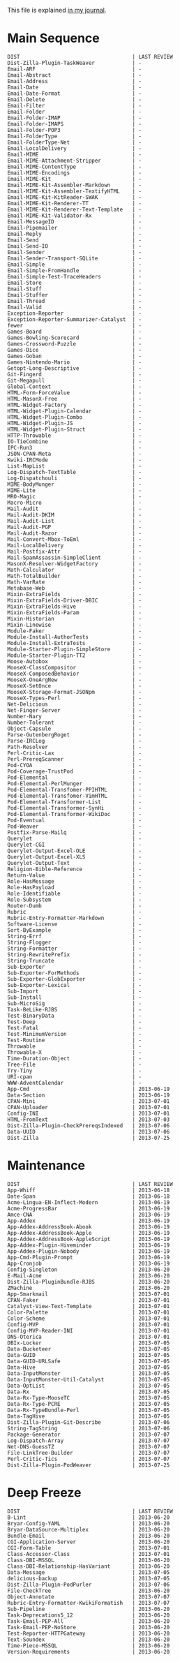 
This file is explained [in my
journal](http://rjbs.manxome.org/rubric/entry/1996).

# Main Sequence

    DIST                                    | LAST REVIEW
    Dist-Zilla-Plugin-TaskWeaver            | -
    Email-ARF                               | -
    Email-Abstract                          | -
    Email-Address                           | -
    Email-Date                              | -
    Email-Date-Format                       | -
    Email-Delete                            | -
    Email-Filter                            | -
    Email-Folder                            | -
    Email-Folder-IMAP                       | -
    Email-Folder-IMAPS                      | -
    Email-Folder-POP3                       | -
    Email-FolderType                        | -
    Email-FolderType-Net                    | -
    Email-LocalDelivery                     | -
    Email-MIME                              | -
    Email-MIME-Attachment-Stripper          | -
    Email-MIME-ContentType                  | -
    Email-MIME-Encodings                    | -
    Email-MIME-Kit                          | -
    Email-MIME-Kit-Assembler-Markdown       | -
    Email-MIME-Kit-Assembler-TextifyHTML    | -
    Email-MIME-Kit-KitReader-SWAK           | -
    Email-MIME-Kit-Renderer-TT              | -
    Email-MIME-Kit-Renderer-Text-Template   | -
    Email-MIME-Kit-Validator-Rx             | -
    Email-MessageID                         | -
    Email-Pipemailer                        | -
    Email-Reply                             | -
    Email-Send                              | -
    Email-Send-IO                           | -
    Email-Sender                            | -
    Email-Sender-Transport-SQLite           | -
    Email-Simple                            | -
    Email-Simple-FromHandle                 | -
    Email-Simple-Test-TraceHeaders          | -
    Email-Store                             | -
    Email-Stuff                             | -
    Email-Stuffer                           | -
    Email-Thread                            | -
    Email-Valid                             | -
    Exception-Reporter                      | -
    Exception-Reporter-Summarizer-Catalyst  | -
    fewer                                   | -
    Games-Board                             | -
    Games-Bowling-Scorecard                 | -
    Games-Crossword-Puzzle                  | -
    Games-Dice                              | -
    Games-Goban                             | -
    Games-Nintendo-Mario                    | -
    Getopt-Long-Descriptive                 | -
    Git-Fingerd                             | -
    Git-Megapull                            | -
    Global-Context                          | -
    HTML-Form-ForceValue                    | -
    HTML-MasonX-Free                        | -
    HTML-Widget-Factory                     | -
    HTML-Widget-Plugin-Calendar             | -
    HTML-Widget-Plugin-Combo                | -
    HTML-Widget-Plugin-JS                   | -
    HTML-Widget-Plugin-Struct               | -
    HTTP-Throwable                          | -
    IO-TieCombine                           | -
    IPC-Run3                                | -
    JSON-CPAN-Meta                          | -
    Kwiki-IRCMode                           | -
    List-MapList                            | -
    Log-Dispatch-TextTable                  | -
    Log-Dispatchouli                        | -
    MIME-BodyMunger                         | -
    MIME-Lite                               | -
    MRO-Magic                               | -
    Macro-Micro                             | -
    Mail-Audit                              | -
    Mail-Audit-DKIM                         | -
    Mail-Audit-List                         | -
    Mail-Audit-PGP                          | -
    Mail-Audit-Razor                        | -
    Mail-Convert-Mbox-ToEml                 | -
    Mail-LocalDelivery                      | -
    Mail-Postfix-Attr                       | -
    Mail-SpamAssassin-SimpleClient          | -
    MasonX-Resolver-WidgetFactory           | -
    Math-Calculator                         | -
    Math-TotalBuilder                       | -
    Math-VarRate                            | -
    Metabase-Web                            | -
    Mixin-ExtraFields                       | -
    Mixin-ExtraFields-Driver-DBIC           | -
    Mixin-ExtraFields-Hive                  | -
    Mixin-ExtraFields-Param                 | -
    Mixin-Historian                         | -
    Mixin-Linewise                          | -
    Module-Faker                            | -
    Module-Install-AuthorTests              | -
    Module-Install-ExtraTests               | -
    Module-Starter-Plugin-SimpleStore       | -
    Module-Starter-Plugin-TT2               | -
    Moose-Autobox                           | -
    MooseX-ClassCompositor                  | -
    MooseX-ComposedBehavior                 | -
    MooseX-OneArgNew                        | -
    MooseX-SetOnce                          | -
    MooseX-Storage-Format-JSONpm            | -
    MooseX-Types-Perl                       | -
    Net-Delicious                           | -
    Net-Finger-Server                       | -
    Number-Nary                             | -
    Number-Tolerant                         | -
    Object-Capsule                          | -
    Parse-GutenbergRoget                    | -
    Parse-IRCLog                            | -
    Path-Resolver                           | -
    Perl-Critic-Lax                         | -
    Perl-PrereqScanner                      | -
    Pod-CYOA                                | -
    Pod-Coverage-TrustPod                   | -
    Pod-Elemental                           | -
    Pod-Elemental-PerlMunger                | -
    Pod-Elemental-Transfomer-PPIHTML        | -
    Pod-Elemental-Transfomer-VimHTML        | -
    Pod-Elemental-Transformer-List          | -
    Pod-Elemental-Transformer-SynHi         | -
    Pod-Elemental-Transformer-WikiDoc       | -
    Pod-Eventual                            | -
    Pod-Weaver                              | -
    Postfix-Parse-Mailq                     | -
    Querylet                                | -
    Querylet-CGI                            | -
    Querylet-Output-Excel-OLE               | -
    Querylet-Output-Excel-XLS               | -
    Querylet-Output-Text                    | -
    Religion-Bible-Reference                | -
    Return-Value                            | -
    Role-HasMessage                         | -
    Role-HasPayload                         | -
    Role-Identifiable                       | -
    Role-Subsystem                          | -
    Router-Dumb                             | -
    Rubric                                  | -
    Rubric-Entry-Formatter-Markdown         | -
    Software-License                        | -
    Sort-ByExample                          | -
    String-Errf                             | -
    String-Flogger                          | -
    String-Formatter                        | -
    String-RewritePrefix                    | -
    String-Truncate                         | -
    Sub-Exporter                            | -
    Sub-Exporter-ForMethods                 | -
    Sub-Exporter-GlobExporter               | -
    Sub-Exporter-Lexical                    | -
    Sub-Import                              | -
    Sub-Install                             | -
    Sub-MicroSig                            | -
    Task-BeLike-RJBS                        | -
    Test-BinaryData                         | -
    Test-Deep                               | -
    Test-Fatal                              | -
    Test-MinimumVersion                     | -
    Test-Routine                            | -
    Throwable                               | -
    Throwable-X                             | -
    Time-Duration-Object                    | -
    Tree-File                               | -
    Try-Tiny                                | -
    URI-cpan                                | -
    WWW-AdventCalendar                      | -
    App-Cmd                                 | 2013-06-19
    Data-Section                            | 2013-06-19
    CPAN-Mini                               | 2013-07-01
    CPAN-Uploader                           | 2013-07-01
    Config-INI                              | 2013-07-01
    HTML-FromText                           | 2013-07-03
    Dist-Zilla-Plugin-CheckPrereqsIndexed   | 2013-07-06
    Data-UUID                               | 2013-07-06
    Dist-Zilla                              | 2013-07-25

# Maintenance

    DIST                                    | LAST REVIEW
    App-Whiff                               | 2013-06-18
    Date-Span                               | 2013-06-18
    Acme-Lingua-EN-Inflect-Modern           | 2013-06-19
    Acme-ProgressBar                        | 2013-06-19
    Amce-CNA                                | 2013-06-19
    App-Addex                               | 2013-06-19
    App-Addex-AddressBook-Abook             | 2013-06-19
    App-Addex-AddressBook-Apple             | 2013-06-19
    App-Addex-AddressBook-AppleScript       | 2013-06-19
    App-Addex-Plugin-Hiveminder             | 2013-06-19
    App-Addex-Plugin-Nobody                 | 2013-06-19
    App-Cmd-Plugin-Prompt                   | 2013-06-19
    App-Cronjob                             | 2013-06-19
    Config-Singleton                        | 2013-06-20
    E-Mail-Acme                             | 2013-06-20
    Dist-Zilla-PluginBundle-RJBS            | 2013-06-20
    ZMachine                                | 2013-06-20
    App-Smarkmail                           | 2013-07-01
    CPAN-Faker                              | 2013-07-01
    Catalyst-View-Text-Template             | 2013-07-01
    Color-Palette                           | 2013-07-01
    Color-Scheme                            | 2013-07-01
    Config-MVP                              | 2013-07-01
    Config-MVP-Reader-INI                   | 2013-07-01
    DNS-Oterica                             | 2013-07-01
    DBIx-Locker                             | 2013-07-05
    Data-Bucketeer                          | 2013-07-05
    Data-GUID                               | 2013-07-05
    Data-GUID-URLSafe                       | 2013-07-05
    Data-Hive                               | 2013-07-05
    Data-InputMonster                       | 2013-07-05
    Data-InputMonster-Util-Catalyst         | 2013-07-05
    Data-OptList                            | 2013-07-05
    Data-Rx                                 | 2013-07-05
    Data-Rx-Type-MooseTC                    | 2013-07-05
    Data-Rx-Type-PCRE                       | 2013-07-05
    Data-Rx-TypeBundle-Perl                 | 2013-07-05
    Data-TagHive                            | 2013-07-05
    Dist-Zilla-Plugin-Git-Describe          | 2013-07-06
    String-TagString                        | 2013-07-06
    Package-Generator                       | 2013-07-07
    Log-Dispatch-Array                      | 2013-07-07
    Net-DNS-GuessTZ                         | 2013-07-07
    File-LinkTree-Builder                   | 2013-07-07
    Perl-Critic-Tics                        | 2013-07-07
    Dist-Zilla-Plugin-PodWeaver             | 2013-07-25

# Deep Freeze

    DIST                                    | LAST REVIEW
    B-Lint                                  | 2013-06-20
    Bryar-Config-YAML                       | 2013-06-20
    Bryar-DataSource-Multiplex              | 2013-06-20
    Bundle-Email                            | 2013-06-20
    CGI-Application-Server                  | 2013-06-20
    CGI-Form-Table                          | 2013-07-01
    Class-Accessor-Class                    | 2013-07-01
    Class-DBI-MSSQL                         | 2013-06-20
    Class-DBI-Relationship-HasVariant       | 2013-06-20
    Data-Message                            | 2013-07-05
    delicious-backup                        | 2013-07-05
    Dist-Zilla-Plugin-PodPurler             | 2013-07-06
    File-CheckTree                          | 2013-06-20
    Object-Annotate                         | 2013-07-07
    Rubric-Entry-Formatter-KwikiFormatish   | 2013-07-07
    Sub-Pipeline                            | 2013-06-20
    Task-Deprecations5_12                   | 2013-06-20
    Task-Email-PEP-All                      | 2013-06-20
    Task-Email-PEP-NoStore                  | 2013-06-20
    Test-Reporter-HTTPGateway               | 2013-06-20
    Text-Soundex                            | 2013-06-20
    Time-Piece-MSSQL                        | 2013-06-20
    Version-Requirements                    | 2013-06-20

